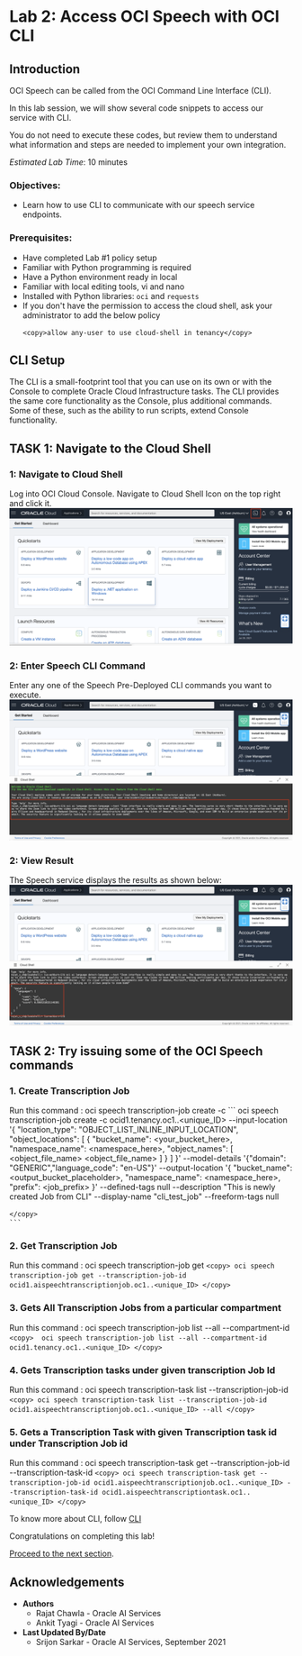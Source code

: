 # Lab 2: Access OCI Speech with OCI CLI

## Introduction

OCI Speech can be called from the OCI Command Line Interface (CLI).

In this lab session, we will show several code snippets to access our service with CLI.

You do not need to execute these codes, but review them to understand what information and steps are needed to implement your own integration.

*Estimated Lab Time*: 10 minutes

### Objectives:

* Learn how to use CLI to communicate with our speech service endpoints.

### Prerequisites:
* Have completed Lab #1 policy setup
* Familiar with Python programming is required
* Have a Python environment ready in local
* Familiar with local editing tools, vi and nano
* Installed with Python libraries: `oci` and `requests`
* If you don't have the permission to access the cloud shell, ask your administrator to add the below policy
    ```
    <copy>allow any-user to use cloud-shell in tenancy</copy>
    ```

## CLI Setup

The CLI is a small-footprint tool that you can use on its own or with the Console to complete Oracle Cloud Infrastructure tasks. The CLI provides the same core functionality as the Console, plus additional commands. Some of these, such as the ability to run scripts, extend Console functionality.



## **TASK 1:** Navigate to the Cloud Shell

### 1: Navigate to Cloud Shell

Log into OCI Cloud Console. Navigate to Cloud Shell Icon on the top right and click it.
    ![](./images/cloudShellIcon.png " ")

### 2: Enter Speech CLI Command

Enter any one of the Speech Pre-Deployed CLI commands you want to execute.
    ![](./images/cloudShellCommand.png " ")


### 2: View Result

The Speech service displays the results as shown below:
    ![](./images/clousShellResult.png " ")



<!-- ## **TASK 3:**To Install CLI in your Local
To install and use the CLI, follow [CLI](https://docs.oracle.com/en-us/iaas/Content/API/Concepts/cliconcepts.htm)


For information about using the CLI, see [Command Line Interface (CLI)](https://docs.oracle.com/iaas/Content/API/Concepts/cliconcepts.htm#Command_Line_Interface_CLI).
For a complete list of flags and options available for CLI commands, see the [Command Line Reference](https://docs.oracle.com/iaas/tools/oci-cli/latest/oci_cli_docs/). -->


## **TASK 2:** Try issuing some of the OCI Speech commands

### 1. Create Transcription Job
Run this command : oci speech transcription-job create -c 
    ```
    <copy>
    oci speech transcription-job create -c ocid1.tenancy.oc1..<unique_ID> --input-location '{
    "location_type": "OBJECT_LIST_INLINE_INPUT_LOCATION",
    "object_locations": [
      {
        "bucket_name": <your_bucket_here>,
        "namespace_name": <namespace_here>,
        "object_names": [
            <object_file_name>
            <object_file_name>
        ]
      }
    ]
  }' --model-details '{"domain": "GENERIC","language_code": "en-US"}' --output-location '{
    "bucket_name": <output_bucket_placeholder>,
    "namespace_name": <namespace_here>,
    "prefix": <job_prefix>
  }' --defined-tags null --description "This is newly created Job from CLI" --display-name "cli_test_job" --freeform-tags null
 
    </copy>
    ```

### 2. Get Transcription Job
Run this command : oci speech transcription-job get
    ```
    <copy>
    oci speech transcription-job get --transcription-job-id ocid1.aispeechtranscriptionjob.oc1..<unique_ID>
    </copy>
    ```

### 3. Gets All Transcription Jobs from a particular compartment
Run this command : oci speech transcription-job list --all --compartment-id
    ```
    <copy> 
    oci speech transcription-job list --all --compartment-id ocid1.tenancy.oc1..<unique_ID>
    </copy>
    ```

### 4. Gets Transcription tasks under given transcription Job Id
Run this command : oci speech transcription-task list --transcription-job-id 
    ```
    <copy>
    oci speech transcription-task list --transcription-job-id ocid1.aispeechtranscriptionjob.oc1..<unique_ID> --all
    </copy>
    ```

### 5. Gets a Transcription Task with given Transcription task id under Transcription Job id
Run this command : oci speech transcription-task get --transcription-job-id <jobID> --transcription-task-id <taskID>
    ```
    <copy>
    oci speech transcription-task get --transcription-job-id ocid1.aispeechtranscriptionjob.oc1..<unique_ID> --transcription-task-id ocid1.aispeechtranscriptiontask.oc1..<unique_ID>
    </copy>
    ```


To know more about CLI, follow [CLI](https://docs.oracle.com/en-us/iaas/Content/API/Concepts/cliconcepts.htm)

Congratulations on completing this lab!

[Proceed to the next section](#next).

## Acknowledgements
* **Authors**
    * Rajat Chawla  - Oracle AI Services
    * Ankit Tyagi -  Oracle AI Services
* **Last Updated By/Date**
    * Srijon Sarkar  - Oracle AI Services, September 2021

